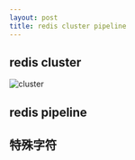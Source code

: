 ```yaml
---
layout: post
title: redis cluster pipeline
---
```


## redis cluster
![cluster]({{url}}/public/img/redis-cluster.png)


## redis pipeline

## 特殊字符


